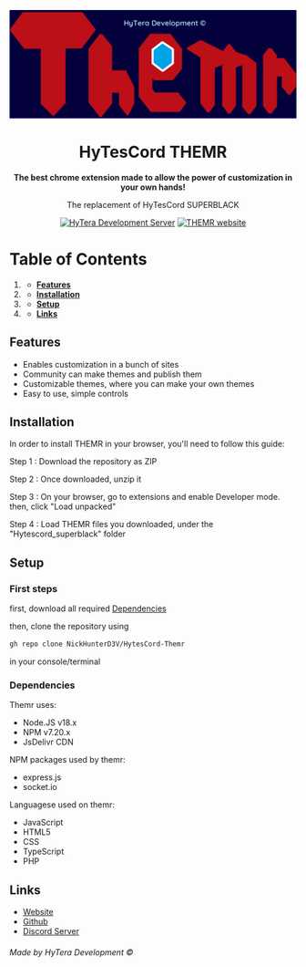 <p align="center">
    <img width="628" src="Hytescord_superblack/superblack_assets/images/hytescord_themr.png">
  </a>
</p>

<h1 align="center">HyTesCord THEMR</h1>

<div align="center">

**The best chrome extension made to allow the power of customization in your own hands!**

The replacement of HyTesCord SUPERBLACK

[![HyTera Development Server][hytera-development-server]][hytera-development-server-url]
[![THEMR website][themr-website]][themr-website-url]

[hytera-development-server]: https://img.shields.io/discord/773352845738115102?color=5865F2&logo=discord&logoColor=white
[hytera-development-server-url]: https://discord.gg/GZQrhyjfXe
[themr-website]: https://img.shields.io/badge/THEMR-website-green
[themr-website-url]: https://themr.hdevelopment.tk/
    
</div>

# Table of Contents
1. - **[Features](#features)**
2. - **[Installation](#installation)**
3. - **[Setup](#setup)**
4. - **[Links](#links)**

## Features <a name = "features">

  - Enables customization in a bunch of sites 
  - Community can make themes and publish them 
  - Customizable themes, where you can make your own themes 
  - Easy to use, simple controls 

## Installation <a name = "installation">

In order to install THEMR in your browser, you'll need to follow this guide: 


Step 1 : Download the repository as ZIP 

Step 2 : Once downloaded, unzip it

Step 3 : On your browser, go to extensions and enable Developer mode. then, click "Load unpacked"

Step 4 : Load THEMR files you downloaded, under the "Hytescord_superblack" folder        

## Setup <a name = "setup">

### First steps

first, download all required [Dependencies](#dependencies)

then, clone the repository using
```bash
gh repo clone NickHunterD3V/HytesCord-Themr
```
in your console/terminal

### Dependencies <a name = "dependencies">
  
Themr uses: 
 - Node.JS v18.x
 - NPM v7.20.x
 - JsDelivr CDN

NPM packages used by themr:
 - express.js
 - socket.io

Languagese used on themr:
 - JavaScript
 - HTML5 
 - CSS 
 - TypeScript
 - PHP
    
## Links <a name = "links">
- [Website](https://themr.hdevelopment.tk/index.html)
- [Github](https://github.com/NickHunterD3V/HytesCord-Themr)
- [Discord Server](https://discord.gg/GZQrhyjfXe)

###### Made by HyTera Development ©


